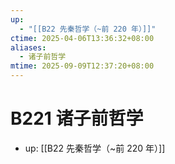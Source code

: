 ```yaml
---
up:
  - "[[B22 先秦哲学（~前 220 年）]]"
ctime: 2025-04-06T13:36:32+08:00
aliases:
  - 诸子前哲学
mtime: 2025-09-09T12:37:20+08:00
---
```


# B221 诸子前哲学

- up: [[B22 先秦哲学（~前 220 年）]]
